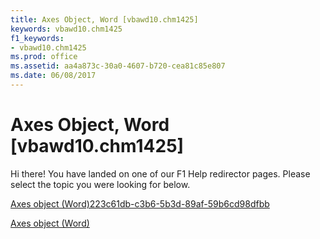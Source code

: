 ```yaml
---
title: Axes Object, Word [vbawd10.chm1425]
keywords: vbawd10.chm1425
f1_keywords:
- vbawd10.chm1425
ms.prod: office
ms.assetid: aa4a873c-30a0-4607-b720-cea81c85e807
ms.date: 06/08/2017
---
```



# Axes Object, Word [vbawd10.chm1425]

Hi there! You have landed on one of our F1 Help redirector pages. Please select the topic you were looking for below.

[Axes object (Word)223c61db-c3b6-5b3d-89af-59b6cd98dfbb](http://msdn.microsoft.com/library/223c61db-c3b6-5b3d-89af-59b6cd98dfbb%28Office.15%29.aspx)

[Axes object (Word)](http://msdn.microsoft.com/library/57261ca9-7fd6-ba99-19bd-5df8e940f714%28Office.15%29.aspx)


